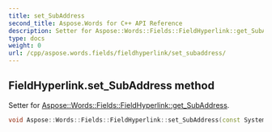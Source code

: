 ```yaml
---
title: set_SubAddress
second_title: Aspose.Words for C++ API Reference
description: Setter for Aspose::Words::Fields::FieldHyperlink::get_SubAddress. 
type: docs
weight: 0
url: /cpp/aspose.words.fields/fieldhyperlink/set_subaddress/
---
```

## FieldHyperlink.set_SubAddress method


Setter for [Aspose::Words::Fields::FieldHyperlink::get_SubAddress](./get_subaddress/).

```cpp
void Aspose::Words::Fields::FieldHyperlink::set_SubAddress(const System::String &value)
```

